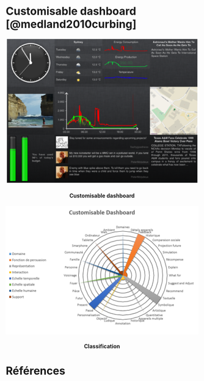 # Customisable dashboard [@medland2010curbing]


![](images/CustomizableDashboard-screenshot.png)
<h4 style="text-align:center">
Customisable dashboard
</h4>

![](images/CustomisableDashboard-global.png)
<h4 style="text-align:center">
Classification
</h4>

# Références